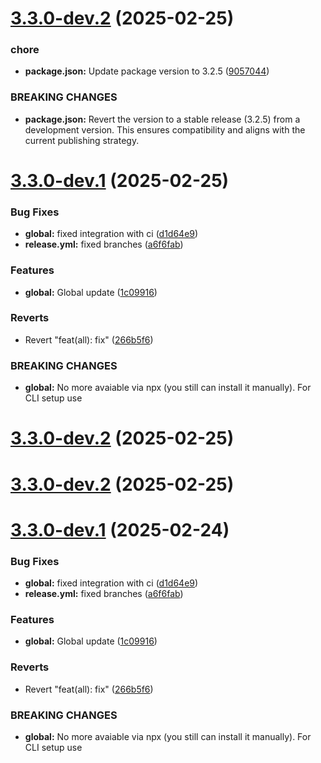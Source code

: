 # [3.3.0-dev.2](https://github.com/ElsiKora/ESLint-Config/compare/v3.3.0-dev.1...v3.3.0-dev.2) (2025-02-25)


### chore

* **package.json:** Update package version to 3.2.5 ([9057044](https://github.com/ElsiKora/ESLint-Config/commit/905704437d673c5f04f33c0476256c23b5b08cbe))


### BREAKING CHANGES

* **package.json:** Revert the version to a stable release (3.2.5) from a development version. This
ensures compatibility and aligns with the current publishing strategy.

# [3.3.0-dev.1](https://github.com/ElsiKora/ESLint-Config/compare/v3.2.5...v3.3.0-dev.1) (2025-02-25)


### Bug Fixes

* **global:** fixed integration with ci ([d1d64e9](https://github.com/ElsiKora/ESLint-Config/commit/d1d64e909814e55dd20039a0ab519d69648d50ee))
* **release.yml:** fixed branches ([a6f6fab](https://github.com/ElsiKora/ESLint-Config/commit/a6f6fab0fb9ad22fd3ee53f0fbbf9b365812ce74))


### Features

* **global:** Global update ([1c09916](https://github.com/ElsiKora/ESLint-Config/commit/1c09916e267de1d5a89658df7c4b41e8840d9a58))


### Reverts

* Revert "feat(all): fix" ([266b5f6](https://github.com/ElsiKora/ESLint-Config/commit/266b5f618f27d54907af0e5f3fadd8f07b520938))


### BREAKING CHANGES

* **global:** No more avaiable via npx (you still can install it manually). For CLI setup use

# [3.3.0-dev.2](https://github.com/ElsiKora/ESLint-Config/compare/v3.3.0-dev.1...v3.3.0-dev.2) (2025-02-25)

# [3.3.0-dev.2](https://github.com/ElsiKora/ESLint-Config/compare/v3.3.0-dev.1...v3.3.0-dev.2) (2025-02-25)

# [3.3.0-dev.1](https://github.com/ElsiKora/ESLint-Config/compare/v3.2.5...v3.3.0-dev.1) (2025-02-24)


### Bug Fixes

* **global:** fixed integration with ci ([d1d64e9](https://github.com/ElsiKora/ESLint-Config/commit/d1d64e909814e55dd20039a0ab519d69648d50ee))
* **release.yml:** fixed branches ([a6f6fab](https://github.com/ElsiKora/ESLint-Config/commit/a6f6fab0fb9ad22fd3ee53f0fbbf9b365812ce74))


### Features

* **global:** Global update ([1c09916](https://github.com/ElsiKora/ESLint-Config/commit/1c09916e267de1d5a89658df7c4b41e8840d9a58))


### Reverts

* Revert "feat(all): fix" ([266b5f6](https://github.com/ElsiKora/ESLint-Config/commit/266b5f618f27d54907af0e5f3fadd8f07b520938))


### BREAKING CHANGES

* **global:** No more avaiable via npx (you still can install it manually). For CLI setup use

